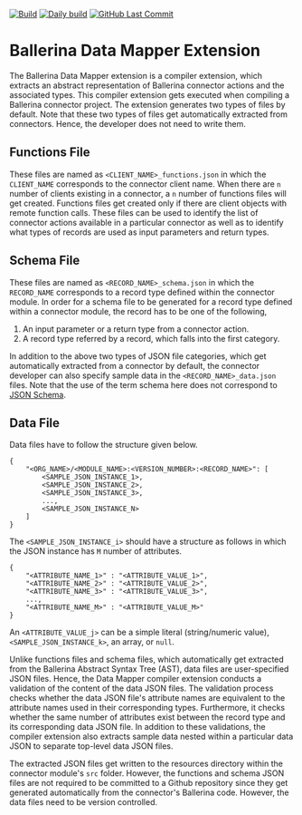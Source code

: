 [![Build](https://github.com/ballerina-platform/module-ballerina-io/workflows/Build/badge.svg)]()
[![Daily build](https://github.com/ballerina-platform/module-ballerina-io/workflows/Daily%20build/badge.svg)]()
[![GitHub Last Commit](https://img.shields.io/github/last-commit/ballerina-platform/module-ballerina-io.svg)]()

# Ballerina Data Mapper Extension
The Ballerina Data Mapper extension is a compiler extension, which extracts an abstract representation of Ballerina connector actions and the associated types. 
This compiler extension gets executed when compiling a Ballerina connector project. The extension generates two types of files by default. Note that 
these two types of files get automatically extracted from connectors. Hence, the developer does not need to write them.

## Functions File
These files are named as ``<CLIENT_NAME>_functions.json`` in which the `CLIENT_NAME` corresponds to the connector client name.
When there are ``n`` number of clients existing in a connector, a ``n``  number of functions files will get created. Functions files get created only if there 
are client objects with remote function calls. These files can be used to identify the list of connector actions available in a 
particular connector as well as to identify what types of records are used as input parameters and return types.

## Schema File
These files are named as ``<RECORD_NAME>_schema.json`` in which the `RECORD_NAME` corresponds to a record type defined
within the connector module. In order for a schema file to be generated for a record type defined within a connector module, the
record has to be one of the following,
 
 1. An input parameter or a return type from a connector action.
 2. A record type referred by a record, which falls into the first category.
 
  In addition to the above two types of JSON file categories, which get automatically extracted from a connector by default, 
  the connector developer can also specify sample data in the `<RECORD_NAME>_data.json` files. Note that the use 
  of the term schema here does not correspond to [JSON Schema](https://json-schema.org/learn/miscellaneous-examples.html).
  
  ## Data File
  Data files have to follow the structure given below.
  
```
{
    "<ORG_NAME>/<MODULE_NAME>:<VERSION_NUMBER>:<RECORD_NAME>": [
        <SAMPLE_JSON_INSTANCE_1>,
        <SAMPLE_JSON_INSTANCE_2>,
        <SAMPLE_JSON_INSTANCE_3>,
        ...,
        <SAMPLE_JSON_INSTANCE_N>
    ]
}
```
The `<SAMPLE_JSON_INSTANCE_i>` should have a structure as follows in which the JSON 
instance has `M` number of attributes.

```
{
    "<ATTRIBUTE_NAME_1>" : "<ATTRIBUTE_VALUE_1>",
    "<ATTRIBUTE_NAME_2>" : "<ATTRIBUTE_VALUE_2>",
    "<ATTRIBUTE_NAME_3>" : "<ATTRIBUTE_VALUE_3>",
    ...,
    "<ATTRIBUTE_NAME_M>" : "<ATTRIBUTE_VALUE_M>"
}
```

An `<ATTRIBUTE_VALUE_j>` can be a simple literal (string/numeric value), 
`<SAMPLE_JSON_INSTANCE_k>`, an array, or `null`.

Unlike functions files and schema files, which automatically get extracted
from the Ballerina Abstract Syntax Tree (AST), data files are user-specified JSON files. 
Hence, the Data Mapper compiler extension conducts a validation of the content of the data JSON files.
The validation process checks whether the data JSON file's attribute names are equivalent to the 
attribute names used in their corresponding types. Furthermore, it checks whether the same number 
of attributes exist between the record type and its corresponding data JSON file. In addition to these 
validations, the compiler extension also extracts sample data nested within a particular data JSON 
to separate top-level data JSON files.

The extracted JSON files get written to the resources directory within the connector module's 
`src` folder. However, the functions and schema JSON files are not required to be committed to a
Github repository since they get generated automatically from the connector's Ballerina code. However, 
the data files need to be version controlled.

  
  
